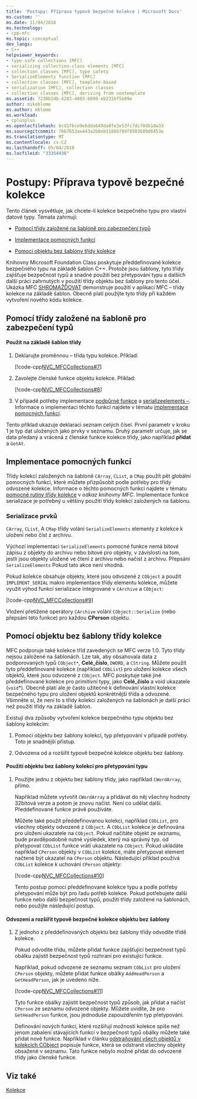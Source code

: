 ```yaml
---
title: 'Postupy: Příprava typově bezpečné kolekce | Microsoft Docs'
ms.custom: ''
ms.date: 11/04/2016
ms.technology:
- cpp-mfc
ms.topic: conceptual
dev_langs:
- C++
helpviewer_keywords:
- type-safe collections [MFC]
- serializing collection-class elements [MFC]
- collection classes [MFC], type safety
- SerializeElements function [MFC]
- collection classes [MFC], template-based
- serialization [MFC], collection classes
- collection classes [MFC], deriving from nontemplate
ms.assetid: 7230b2db-4283-4083-b098-eb231bf5b89e
author: mikeblome
ms.author: mblome
ms.workload:
- cplusplus
ms.openlocfilehash: bcd1fbce9e6dda649da8fe2e53fc7dc70db1da33
ms.sourcegitcommit: 76b7653ae443a2b8eb1186b789f8503609d6453e
ms.translationtype: MT
ms.contentlocale: cs-CZ
ms.lasthandoff: 05/04/2018
ms.locfileid: "33354436"
---
```

# <a name="how-to-make-a-type-safe-collection"></a>Postupy: Příprava typově bezpečné kolekce
Tento článek vysvětluje, jak chcete-li kolekce bezpečného typu pro vlastní datové typy. Témata zahrnují:  
  
-   [Pomocí třídy založené na šabloně pro zabezpečení typů](#_core_using_template.2d.based_classes_for_type_safety)  
  
-   [Implementace pomocných funkcí](#_core_implementing_helper_functions)  
  
-   [Pomocí objektu bez šablony třídy kolekce](#_core_using_nontemplate_collection_classes)  
  
 Knihovny Microsoft Foundation Class poskytuje předdefinované kolekce bezpečného typu na základě šablon C++. Protože jsou šablony, tyto třídy zajišťuje bezpečnost typů a snadné použití bez přetypování typu a dalších další práci zahrnutých v použití třídy objektu bez šablony pro tento účel. Ukázka MFC [SHROMAŽĎOVAT](../visual-cpp-samples.md) demonstruje použití v aplikaci MFC – třídy kolekce na základě šablon. Obecně platí použijte tyto třídy při každém vytvoření nového kódu kolekce.  
  
##  <a name="_core_using_template.2d.based_classes_for_type_safety"></a> Pomocí třídy založené na šabloně pro zabezpečení typů  
  
#### <a name="to-use-template-based-classes"></a>Použít na základě šablon třídy  
  
1.  Deklarujte proměnnou – třída typu kolekce. Příklad:  
  
     [!code-cpp[NVC_MFCCollections#7](../mfc/codesnippet/cpp/how-to-make-a-type-safe-collection_1.cpp)]  
  
2.  Zavolejte členské funkce objektu kolekce. Příklad:  
  
     [!code-cpp[NVC_MFCCollections#8](../mfc/codesnippet/cpp/how-to-make-a-type-safe-collection_2.cpp)]  
  
3.  V případě potřeby implementace [podpůrné funkce](../mfc/reference/collection-class-helpers.md) a [serializeelements –](../mfc/reference/collection-class-helpers.md#serializeelements). Informace o implementaci těchto funkcí najdete v tématu [implementace pomocných funkcí](#_core_implementing_helper_functions).  
  
 Tento příklad ukazuje deklaraci seznam celých čísel. První parametr v kroku 1 je typ dat uložených jako prvky v seznamu. Druhý parametr určuje, jak se data předaný a vrácená z členské funkce kolekce třídy, jako například **přidat** a `GetAt`.  
  
##  <a name="_core_implementing_helper_functions"></a> Implementace pomocných funkcí  
 Třídy kolekcí založených na šabloně `CArray`, `CList`, a `CMap` použít pět globální pomocných funkcí, které můžete přizpůsobit podle potřeby pro třídy odvozené kolekce. Informace o těchto pomocných funkcí najdete v tématu [pomocné rutiny třídy kolekce](../mfc/reference/collection-class-helpers.md) v *odkaz knihovny MFC*. Implementace funkce serializace je potřebný u většiny použití třídy kolekcí založených na šablonu.  
  
###  <a name="_core_serializing_elements"></a> Serializace prvků  
 `CArray`, `CList`, A `CMap` třídy volání `SerializeElements` elementy z kolekce k uložení nebo číst z archivu.  
  
 Výchozí implementaci `SerializeElements` pomocné funkce nemá bitové zápisu z objekty do archivu nebo bitové pro objekty, v závislosti na tom, jestli jsou objekty uložené ve čtení z archivu nebo načíst z archivu. Přepsání `SerializeElements` Pokud tato akce není vhodná.  
  
 Pokud kolekce obsahuje objekty, které jsou odvozené z `CObject` a použít `IMPLEMENT_SERIAL` makro implementace třídy elementu kolekce, můžete využít výhod funkcí serializace integrované v `CArchive` a `CObject`:  
  
 [!code-cpp[NVC_MFCCollections#9](../mfc/codesnippet/cpp/how-to-make-a-type-safe-collection_3.cpp)]  
  
 Vložení přetížené operátory `CArchive` volání `CObject::Serialize` (nebo přepsání této funkce) pro každou **CPerson** objektu.  
  
##  <a name="_core_using_nontemplate_collection_classes"></a> Pomocí objektu bez šablony třídy kolekce  
 MFC podporuje také kolekce tříd zavedených se MFC verze 1.0. Tyto třídy nejsou založené na šablonách. Lze tak, aby obsahovala data z podporovaných typů `CObject*`, **Celé_číslo**, `DWORD`, a `CString`. Můžete použít tyto předdefinované kolekce (například `CObList`) pro uložení kolekce všech objektů, které jsou odvozené z `CObject`. MFC poskytuje také jiné předdefinované kolekce pro primitivní typy, jako **Celé_číslo** a void ukazatele (`void`*). Obecně platí ale je často užitečné k definování vlastní kolekce bezpečného typu pro uložení objektů konkrétnější třída a odvozené. Všimněte si, že není to s třídy kolekcí založených na šablonách je další práci než použití třídy na základě šablon.  
  
 Existují dva způsoby vytvoření kolekce bezpečného typu objektu bez šablony kolekcím:  
  
1.  Pomocí objektu bez šablony kolekcí, typ přetypování v případě potřeby. Toto je snadnější přístup.  
  
2.  Odvozena od a rozšířit typově bezpečné kolekce objektu bez šablony.  
  
#### <a name="to-use-the-nontemplate-collections-with-type-casting"></a>Použití objektu bez šablony kolekcí pro přetypování typu  
  
1.  Použijte jednu z objektu bez šablony třídy, jako například `CWordArray`, přímo.  
  
     Například můžete vytvořit `CWordArray` a přidávat do něj všechny hodnoty 32bitová verze a potom je znovu načíst. Není co udělat další. Předdefinované funkce právě používáte.  
  
     Můžete také použít předdefinovanou kolekci, například `CObList`, pro všechny objekty odvozené z `CObject`. A `CObList` kolekce je definována pro uložení ukazatele na `CObject`. Pokud načítáte objekt ze seznamu, bude pravděpodobně nutné výsledek, který má správný typ. od přetypovat `CObList` funkce vrátí ukazatele na `CObject`. Pokud ukládáte například `CPerson` objekty v `CObList` kolekce, máte přetypovat element načtené být ukazatel na `CPerson` objektu. Následující příklad používá `CObList` kolekce k uchování `CPerson` objekty:  
  
     [!code-cpp[NVC_MFCCollections#10](../mfc/codesnippet/cpp/how-to-make-a-type-safe-collection_4.cpp)]  
  
     Tento postup pomocí předdefinované kolekce typu a podle potřeby přetypování může být pro řadu potřeb kolekce. Pokud potřebujete další funkce nebo další bezpečnost typů, použití třídy založené na šablonách, nebo použijte následující postup.  
  
#### <a name="to-derive-and-extend-a-nontemplate-type-safe-collection"></a>Odvození a rozšířit typově bezpečné kolekce objektu bez šablony  
  
1.  Z jednoho z předdefinovaných objektu bez šablony třídy odvodíte třídě kolekce.  
  
     Pokud odvodíte třídu, můžete přidat funkce zajišťující bezpečnost typů obálku zajistit bezpečnost typů rozhraní pro existující funkce.  
  
     Například, pokud odvozené ze seznamu seznam `CObList` pro uložení `CPerson` objekty, můžete přidat funkce obálky `AddHeadPerson` a `GetHeadPerson`, jak je uvedeno níže.  
  
     [!code-cpp[NVC_MFCCollections#11](../mfc/codesnippet/cpp/how-to-make-a-type-safe-collection_5.h)]  
  
     Tyto funkce obálky zajistit bezpečnost typů způsob, jak přidat a načíst `CPerson` ze seznamu odvozené objekty. Můžete uvidíte, že pro `GetHeadPerson` funkce, jsou jednoduše zapouzdřením typ přetypování.  
  
     Definování nových funkcí, které rozšiřují možnosti kolekce spíše než jenom zabalení stávajících funkcí v bezpečnost typů obálky můžete také přidat nové funkce. Například v článku [odstraňování všech objektů v kolekcích CObject](../mfc/deleting-all-objects-in-a-cobject-collection.md) popisuje funkce, která se odstranit všechny objekty obsažené v seznamu. Tato funkce nebylo možné přidat do odvozené třídy jako členské funkce.  
  
## <a name="see-also"></a>Viz také  
 [Kolekce](../mfc/collections.md)

